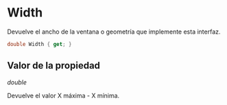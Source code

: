 # Width

Devuelve el ancho de la ventana o geometría que implemente esta interfaz.

```csharp
double Width { get; }
```

## Valor de la propiedad

_double_

Devuelve el valor X máxima - X mínima.

